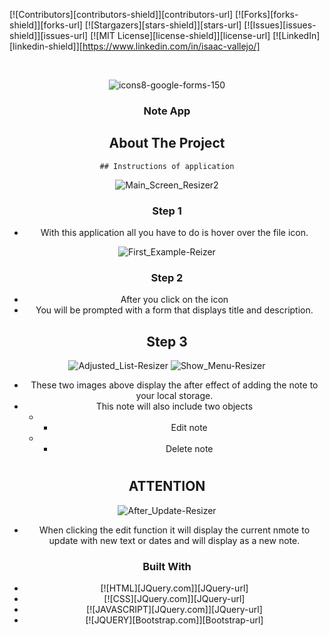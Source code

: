 [![Contributors][contributors-shield]][contributors-url]
[![Forks][forks-shield]][forks-url]
[![Stargazers][stars-shield]][stars-url]
[![Issues][issues-shield]][issues-url]
[![MIT License][license-shield]][license-url]
[![LinkedIn][linkedin-shield]][https://www.linkedin.com/in/isaac-vallejo/]

<br />
<div align="center">

![icons8-google-forms-150](https://user-images.githubusercontent.com/49381080/208269346-fe75baa7-0f21-4898-b114-a4e2bdc8bcf5.png)

  <h3 align="center">Note App</h3>


  ## About The Project
    ## Instructions of application
  
 ![Main_Screen_Resizer2](https://user-images.githubusercontent.com/49381080/208269012-b88ce1fa-eda6-46ba-9815-821d6e6a45da.png)
### Step 1  
  * With this application all you have to do is hover over the file icon.

 ![First_Example-Reizer](https://user-images.githubusercontent.com/49381080/208269068-81b9dbe5-414f-46e4-abed-acd45460b469.png)
### Step 2  
  * After you click on the icon
  * You will be prompted with a form that displays title and description.


## Step 3  
  ![Adjusted_List-Resizer](https://user-images.githubusercontent.com/49381080/208269122-12456a86-5e17-4a5d-9ca6-9bb7a26c8972.png) 
  ![Show_Menu-Resizer](https://user-images.githubusercontent.com/49381080/208269098-d4479200-0270-4508-bfbd-cb0a04f6006b.png)
* These two images above display the after effect of adding the note to your local storage.
* This note will also include two objects 
    * * Edit note 
    * * Delete note
  #
 ## ATTENTION
![After_Update-Resizer](https://user-images.githubusercontent.com/49381080/208269149-010308ae-1f4b-4401-8935-18e8fe510822.png)
 * When clicking the edit function it will display the current nmote to update with new text or dates and will display as a new note.
  
### Built With
* [![HTML][JQuery.com]][JQuery-url]
* [![CSS][JQuery.com]][JQuery-url]
* [![JAVASCRIPT][JQuery.com]][JQuery-url]
* [![JQUERY][Bootstrap.com]][Bootstrap-url]


